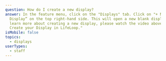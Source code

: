 ```yaml
---
question: How do I create a new display?
answer: In the feature menu, click on the "Displays" tab. Click on "+ New
  Display” on the top right-hand side. This will open a new blank display. To
  learn more about creating a new display, please watch the video above "How to
  Create your Display in LifeLoop."
isMobile: false
topics:
  - displays
userTypes:
  - staff
---
```

